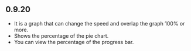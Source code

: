 ## 0.9.20

* It is a graph that can change the speed and overlap the graph 100% or more.
* Shows the percentage of the pie chart.
* You can view the percentage of the progress bar.
